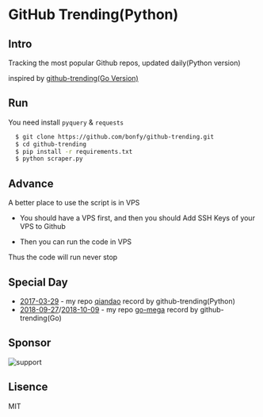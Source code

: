# GitHub Trending(Python)


## Intro
Tracking the most popular Github repos, updated daily(Python version)

inspired by [github-trending(Go Version)](https://github.com/josephyzhou/github-trending)


## Run

You need install `pyquery` & `requests`

```bash
  $ git clone https://github.com/bonfy/github-trending.git
  $ cd github-trending
  $ pip install -r requirements.txt
  $ python scraper.py
```

## Advance

A better place to use the script is in VPS

* You should have a VPS first, and then you should Add SSH Keys of your VPS to Github

* Then you can run the code in VPS

Thus the code will run never stop

## Special Day

- [2017-03-29](https://github.com/bonfy/github-trending/blob/master/2017/2017-03-29.md) - my repo [qiandao](https://github.com/bonfy/qiandao) record by github-trending(Python)
- [2018-09-27](https://github.com/bonfy/github-trending/blob/master/2018-09-27.md)/[2018-10-09](https://github.com/bonfy/github-trending/blob/master/2018-10-09.md) - my repo [go-mega](https://github.com/bonfy/go-mega) record by github-trending(Go)

## Sponsor

![support](http://7i7k6w.com1.z0.glb.clouddn.com/weixin_alipay_new.jpg)

## Lisence

MIT
